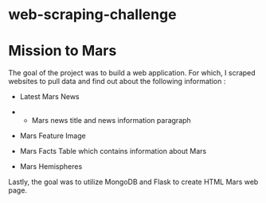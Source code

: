 # web-scraping-challenge
# Mission to Mars
The goal of the project was to build a web application. For which, I scraped websites to pull data and find out about the following information : 

  * Latest Mars News
  * * Mars news title and news information paragraph

  * Mars Feature Image 

  * Mars Facts Table which contains information about Mars  

  * Mars Hemispheres
  
 Lastly, the goal was to utilize MongoDB and Flask to create HTML Mars web page. 
  

